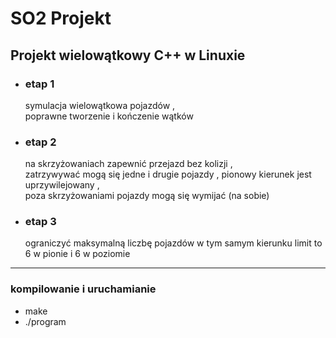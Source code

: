# SO2 Projekt
## Projekt wielowątkowy C++ w Linuxie

+ ### etap 1
    symulacja wielowątkowa pojazdów ,   
    poprawne tworzenie i kończenie wątków    


+ ### etap 2
    na skrzyżowaniach zapewnić przejazd bez kolizji ,  
    zatrzywywać mogą się jedne i drugie pojazdy , 
    pionowy kierunek jest uprzywilejowany ,     
    poza skrzyżowaniami pojazdy mogą się wymijać (na sobie)    


+ ### etap 3
    ograniczyć maksymalną liczbę pojazdów w tym samym kierunku
    limit to 6 w pionie i 6 w poziomie
    
    
--------------

### kompilowanie i uruchamianie
+ make
+ ./program